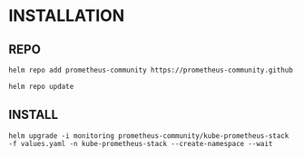 # INSTALLATION


## REPO 
```bash
helm repo add prometheus-community https://prometheus-community.github.io/helm-charts

helm repo update
```

## INSTALL

```
helm upgrade -i monitoring prometheus-community/kube-prometheus-stack -f values.yaml -n kube-prometheus-stack --create-namespace --wait
```

